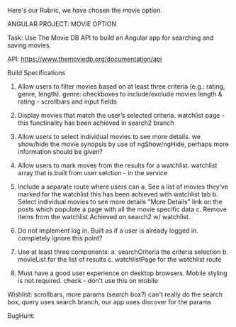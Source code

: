 Here's our Rubric, we have chosen the movie option.

ANGULAR PROJECT: MOVIE OPTION

Task: Use The Movie DB API to build an Angular app for searching and saving movies.

API: https://www.themoviedb.org/documentation/api

Build Specifications
1. Allow users to filter movies based on at least three criteria (e.g.: rating, genre, length).
    genre: checkboxes to include/exclude movies
    length & rating - scrollbars and input fields

2. Display movies that match the user’s selected criteria.
    watchlist page - this functinality has been achieved in search2 branch

3. Allow users to select individual movies to see more details.
    we show/hide the movie synopsis by use of ngShow/ngHide, perhaps more information should be given?

4. Allow users to mark moves from the results for a watchlist.
    watchlist array that is built from user selction - in the service

5. Include a separate route where users can
    a. See a list of movies they’ve marked for the watchlist
        this has been achieved with watchlist tab
    b. Select individual movies to see more details
        "More Details" link on the posts which populate a page with all the movie specific data
    c. Remove items from the watchlist
        Achieved on search2 w/ watchlist.

6. Do not implement log in. Built as if a user is already logged in.
        completely ignore this point?

7. Use at least three components:
    a. searchCriteria the criteria selection
    b. movieList for the list of results
    c. watchlistPage for the watchlist route

8. Must have a good user experience on desktop browsers. Mobile styling is not required.
    check - don't use this on mobile


Wishlist:
    scrollbars, more params (search box?)
        can't really do the search box, query uses search branch, our app uses discover for the params

BugHunt:
    
    